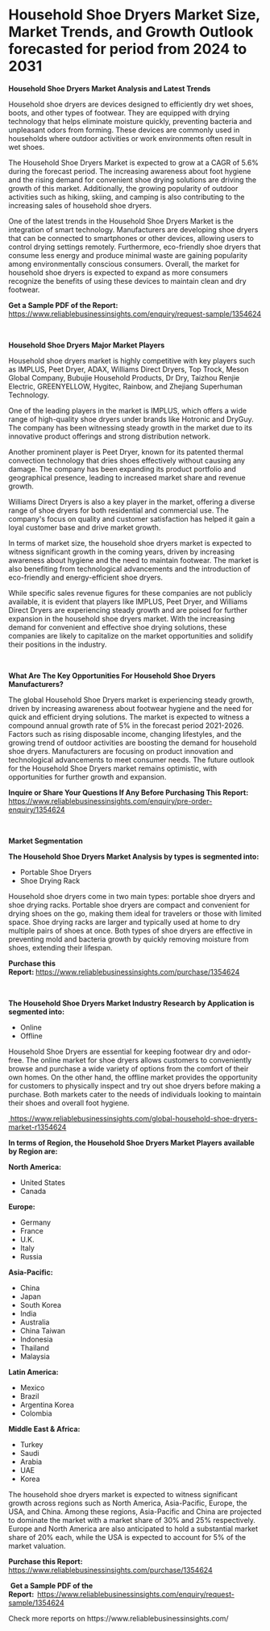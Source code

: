 <p><h1>Household Shoe Dryers Market Size, Market Trends, and Growth Outlook forecasted for period from 2024 to 2031</h1></p><p><strong>Household Shoe Dryers Market Analysis and Latest Trends</strong></p>
<p><p>Household shoe dryers are devices designed to efficiently dry wet shoes, boots, and other types of footwear. They are equipped with drying technology that helps eliminate moisture quickly, preventing bacteria and unpleasant odors from forming. These devices are commonly used in households where outdoor activities or work environments often result in wet shoes.</p><p>The Household Shoe Dryers Market is expected to grow at a CAGR of 5.6% during the forecast period. The increasing awareness about foot hygiene and the rising demand for convenient shoe drying solutions are driving the growth of this market. Additionally, the growing popularity of outdoor activities such as hiking, skiing, and camping is also contributing to the increasing sales of household shoe dryers.</p><p>One of the latest trends in the Household Shoe Dryers Market is the integration of smart technology. Manufacturers are developing shoe dryers that can be connected to smartphones or other devices, allowing users to control drying settings remotely. Furthermore, eco-friendly shoe dryers that consume less energy and produce minimal waste are gaining popularity among environmentally conscious consumers. Overall, the market for household shoe dryers is expected to expand as more consumers recognize the benefits of using these devices to maintain clean and dry footwear.</p></p>
<p><strong>Get a Sample PDF of the Report:&nbsp;</strong> <a href="https://www.reliablebusinessinsights.com/enquiry/request-sample/1354624">https://www.reliablebusinessinsights.com/enquiry/request-sample/1354624</a></p>
<p>&nbsp;</p>
<p><strong>Household Shoe Dryers Major Market Players</strong></p>
<p><p>Household shoe dryers market is highly competitive with key players such as IMPLUS, Peet Dryer, ADAX, Williams Direct Dryers, Top Trock, Meson Global Company, Bubujie Household Products, Dr Dry, Taizhou Renjie Electric, GREENYELLOW, Hygitec, Rainbow, and Zhejiang Superhuman Technology. </p><p>One of the leading players in the market is IMPLUS, which offers a wide range of high-quality shoe dryers under brands like Hotronic and DryGuy. The company has been witnessing steady growth in the market due to its innovative product offerings and strong distribution network.</p><p>Another prominent player is Peet Dryer, known for its patented thermal convection technology that dries shoes effectively without causing any damage. The company has been expanding its product portfolio and geographical presence, leading to increased market share and revenue growth.</p><p>Williams Direct Dryers is also a key player in the market, offering a diverse range of shoe dryers for both residential and commercial use. The company's focus on quality and customer satisfaction has helped it gain a loyal customer base and drive market growth.</p><p>In terms of market size, the household shoe dryers market is expected to witness significant growth in the coming years, driven by increasing awareness about hygiene and the need to maintain footwear. The market is also benefiting from technological advancements and the introduction of eco-friendly and energy-efficient shoe dryers.</p><p>While specific sales revenue figures for these companies are not publicly available, it is evident that players like IMPLUS, Peet Dryer, and Williams Direct Dryers are experiencing steady growth and are poised for further expansion in the household shoe dryers market. With the increasing demand for convenient and effective shoe drying solutions, these companies are likely to capitalize on the market opportunities and solidify their positions in the industry.</p></p>
<p>&nbsp;</p>
<p><strong>What Are The Key Opportunities For Household Shoe Dryers Manufacturers?</strong></p>
<p><p>The global Household Shoe Dryers market is experiencing steady growth, driven by increasing awareness about footwear hygiene and the need for quick and efficient drying solutions. The market is expected to witness a compound annual growth rate of 5% in the forecast period 2021-2026. Factors such as rising disposable income, changing lifestyles, and the growing trend of outdoor activities are boosting the demand for household shoe dryers. Manufacturers are focusing on product innovation and technological advancements to meet consumer needs. The future outlook for the Household Shoe Dryers market remains optimistic, with opportunities for further growth and expansion.</p></p>
<p><strong>Inquire or Share Your Questions If Any Before Purchasing This Report:</strong> <a href="https://www.reliablebusinessinsights.com/enquiry/pre-order-enquiry/1354624">https://www.reliablebusinessinsights.com/enquiry/pre-order-enquiry/1354624</a></p>
<p>&nbsp;</p>
<p><strong>Market Segmentation</strong></p>
<p><strong>The Household Shoe Dryers Market Analysis by types is segmented into:</strong></p>
<p><ul><li>Portable Shoe Dryers</li><li>Shoe Drying Rack</li></ul></p>
<p><p>Household shoe dryers come in two main types: portable shoe dryers and shoe drying racks. Portable shoe dryers are compact and convenient for drying shoes on the go, making them ideal for travelers or those with limited space. Shoe drying racks are larger and typically used at home to dry multiple pairs of shoes at once. Both types of shoe dryers are effective in preventing mold and bacteria growth by quickly removing moisture from shoes, extending their lifespan.</p></p>
<p><strong>Purchase this Report:&nbsp;</strong><a href="https://www.reliablebusinessinsights.com/purchase/1354624">https://www.reliablebusinessinsights.com/purchase/1354624</a></p>
<p>&nbsp;</p>
<p><strong>The Household Shoe Dryers Market Industry Research by Application is segmented into:</strong></p>
<p><ul><li>Online</li><li>Offline</li></ul></p>
<p><p>Household Shoe Dryers are essential for keeping footwear dry and odor-free. The online market for shoe dryers allows customers to conveniently browse and purchase a wide variety of options from the comfort of their own homes. On the other hand, the offline market provides the opportunity for customers to physically inspect and try out shoe dryers before making a purchase. Both markets cater to the needs of individuals looking to maintain their shoes and overall foot hygiene.</p></p>
<p><a href="https://www.reliablebusinessinsights.com/global-household-shoe-dryers-market-r1354624">&nbsp;https://www.reliablebusinessinsights.com/global-household-shoe-dryers-market-r1354624</a></p>
<p><strong>In terms of Region, the Household Shoe Dryers Market Players available by Region are:</strong></p>
<p>
    <p> <strong> North America: </strong>
        <ul>
            <li>United States</li>
            <li>Canada</li>
        </ul>
        </p> 
    <p> <strong> Europe: </strong>
        <ul>
            <li>Germany</li>
            <li>France</li>
            <li>U.K.</li>
            <li>Italy</li>
            <li>Russia</li>
        </ul>
        </p> 
    <p> <strong> Asia-Pacific: </strong>
        <ul>
            <li>China</li>
            <li>Japan</li>
            <li>South Korea</li>
            <li>India</li>
            <li>Australia</li>
            <li>China Taiwan</li>
            <li>Indonesia</li>
            <li>Thailand</li>
            <li>Malaysia</li>
        </ul>
        </p> 
    <p> <strong> Latin America: </strong>
        <ul>
            <li>Mexico</li>
            <li>Brazil</li>
            <li>Argentina Korea</li>
            <li>Colombia</li>
        </ul>
        </p> 
    <p> <strong> Middle East & Africa: </strong>
        <ul>
            <li>Turkey</li>
            <li>Saudi</li>
            <li>Arabia</li>
            <li>UAE</li>
            <li>Korea</li>
        </ul>
    </p>
    </p>
<p><p>The household shoe dryers market is expected to witness significant growth across regions such as North America, Asia-Pacific, Europe, the USA, and China. Among these regions, Asia-Pacific and China are projected to dominate the market with a market share of 30% and 25% respectively. Europe and North America are also anticipated to hold a substantial market share of 20% each, while the USA is expected to account for 5% of the market valuation.</p></p>
<p><strong>Purchase this Report: </strong><a href="https://www.reliablebusinessinsights.com/purchase/1354624">https://www.reliablebusinessinsights.com/purchase/1354624</a></p>
<p>&nbsp;<strong>Get a Sample PDF of the Report:&nbsp;&nbsp;</strong><a href="https://www.reliablebusinessinsights.com/enquiry/request-sample/1354624">https://www.reliablebusinessinsights.com/enquiry/request-sample/1354624</a></p>
<p><strong></strong></p>
<p>Check more reports on https://www.reliablebusinessinsights.com/</p>